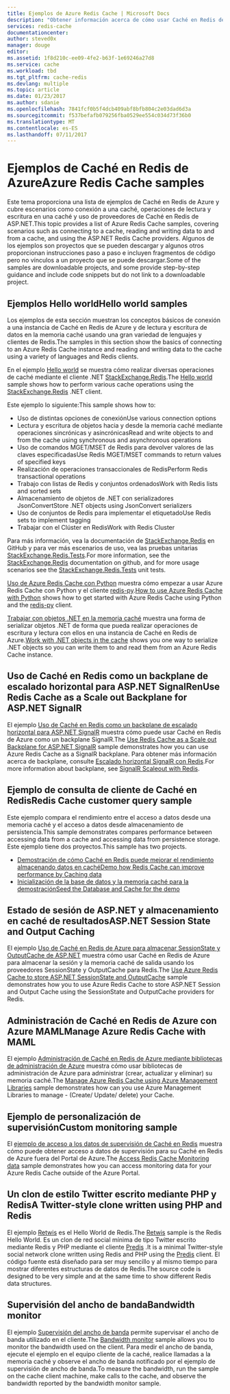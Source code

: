 ```yaml
---
title: Ejemplos de Azure Redis Cache | Microsoft Docs
description: "Obtener información acerca de cómo usar Caché en Redis de Azure"
services: redis-cache
documentationcenter: 
author: steved0x
manager: douge
editor: 
ms.assetid: 1f8d210c-ee09-4fe2-b63f-1e69246a27d8
ms.service: cache
ms.workload: tbd
ms.tgt_pltfrm: cache-redis
ms.devlang: multiple
ms.topic: article
ms.date: 01/23/2017
ms.author: sdanie
ms.openlocfilehash: 7841fcf0b5f4dcb409abf8bfb804c2e03dad6d3a
ms.sourcegitcommit: f537befafb079256fba0529ee554c034d73f36b0
ms.translationtype: MT
ms.contentlocale: es-ES
ms.lasthandoff: 07/11/2017
---
```

# <a name="azure-redis-cache-samples"></a><span data-ttu-id="89a50-103">Ejemplos de Caché en Redis de Azure</span><span class="sxs-lookup"><span data-stu-id="89a50-103">Azure Redis Cache samples</span></span>
<span data-ttu-id="89a50-104">Este tema proporciona una lista de ejemplos de Caché en Redis de Azure y cubre escenarios como conexión a una caché, operaciones de lectura y escritura en una caché y uso de proveedores de Caché en Redis de ASP.NET.</span><span class="sxs-lookup"><span data-stu-id="89a50-104">This topic provides a list of Azure Redis Cache samples, covering scenarios such as connecting to a cache, reading and writing data to and from a cache, and using the ASP.NET Redis Cache providers.</span></span> <span data-ttu-id="89a50-105">Algunos de los ejemplos son proyectos que se pueden descargar y algunos otros proporcionan instrucciones paso a paso e incluyen fragmentos de código pero no vínculos a un proyecto que se puede descargar.</span><span class="sxs-lookup"><span data-stu-id="89a50-105">Some of the samples are downloadable projects, and some provide step-by-step guidance and include code snippets but do not link to a downloadable project.</span></span>

## <a name="hello-world-samples"></a><span data-ttu-id="89a50-106">Ejemplos Hello world</span><span class="sxs-lookup"><span data-stu-id="89a50-106">Hello world samples</span></span>
<span data-ttu-id="89a50-107">Los ejemplos de esta sección muestran los conceptos básicos de conexión a una instancia de Caché en Redis de Azure y de lectura y escritura de datos en la memoria caché usando una gran variedad de lenguajes y clientes de Redis.</span><span class="sxs-lookup"><span data-stu-id="89a50-107">The samples in this section show the basics of connecting to an Azure Redis Cache instance and reading and writing data to the cache using a variety of languages and Redis clients.</span></span>

<span data-ttu-id="89a50-108">En el ejemplo [Hello world](https://github.com/rustd/RedisSamples/tree/master/HelloWorld) se muestra cómo realizar diversas operaciones de caché mediante el cliente .NET [StackExchange.Redis](https://github.com/StackExchange/StackExchange.Redis).</span><span class="sxs-lookup"><span data-stu-id="89a50-108">The [Hello world](https://github.com/rustd/RedisSamples/tree/master/HelloWorld) sample shows how to perform various cache operations using the [StackExchange.Redis](https://github.com/StackExchange/StackExchange.Redis) .NET client.</span></span>

<span data-ttu-id="89a50-109">Este ejemplo lo siguiente:</span><span class="sxs-lookup"><span data-stu-id="89a50-109">This sample shows how to:</span></span>

* <span data-ttu-id="89a50-110">Uso de distintas opciones de conexión</span><span class="sxs-lookup"><span data-stu-id="89a50-110">Use various connection options</span></span>
* <span data-ttu-id="89a50-111">Lectura y escritura de objetos hacia y desde la memoria caché mediante operaciones sincrónicas y asincrónicas</span><span class="sxs-lookup"><span data-stu-id="89a50-111">Read and write objects to and from the cache using synchronous and asynchronous operations</span></span>
* <span data-ttu-id="89a50-112">Uso de comandos MGET/MSET de Redis para devolver valores de las claves especificadas</span><span class="sxs-lookup"><span data-stu-id="89a50-112">Use Redis MGET/MSET commands to return values of specified keys</span></span>
* <span data-ttu-id="89a50-113">Realización de operaciones transaccionales de Redis</span><span class="sxs-lookup"><span data-stu-id="89a50-113">Perform Redis transactional operations</span></span>
* <span data-ttu-id="89a50-114">Trabajo con listas de Redis y conjuntos ordenados</span><span class="sxs-lookup"><span data-stu-id="89a50-114">Work with Redis lists and sorted sets</span></span>
* <span data-ttu-id="89a50-115">Almacenamiento de objetos de .NET con serializadores JsonConvert</span><span class="sxs-lookup"><span data-stu-id="89a50-115">Store .NET objects using JsonConvert serializers</span></span>
* <span data-ttu-id="89a50-116">Uso de conjuntos de Redis para implementar el etiquetado</span><span class="sxs-lookup"><span data-stu-id="89a50-116">Use Redis sets to implement tagging</span></span>
* <span data-ttu-id="89a50-117">Trabajar con el Clúster en Redis</span><span class="sxs-lookup"><span data-stu-id="89a50-117">Work with Redis Cluster</span></span>

<span data-ttu-id="89a50-118">Para más información, vea la documentación de [StackExchange.Redis](https://github.com/StackExchange/StackExchange.Redis) en GitHub y para ver más escenarios de uso, vea las pruebas unitarias [StackExchange.Redis.Tests](https://github.com/StackExchange/StackExchange.Redis/tree/master/StackExchange.Redis.Tests).</span><span class="sxs-lookup"><span data-stu-id="89a50-118">For more information, see the [StackExchange.Redis](https://github.com/StackExchange/StackExchange.Redis) documentation on github, and for more usage scenarios see the [StackExchange.Redis.Tests](https://github.com/StackExchange/StackExchange.Redis/tree/master/StackExchange.Redis.Tests) unit tests.</span></span>

<span data-ttu-id="89a50-119">[Uso de Azure Redis Cache con Python](cache-python-get-started.md) muestra cómo empezar a usar Azure Redis Cache con Python y el cliente [redis-py](https://github.com/andymccurdy/redis-py).</span><span class="sxs-lookup"><span data-stu-id="89a50-119">[How to use Azure Redis Cache with Python](cache-python-get-started.md) shows how to get started with Azure Redis Cache using Python and the [redis-py](https://github.com/andymccurdy/redis-py) client.</span></span>

<span data-ttu-id="89a50-120">[Trabajar con objetos .NET en la memoria caché](cache-dotnet-how-to-use-azure-redis-cache.md#work-with-net-objects-in-the-cache) muestra una forma de serializar objetos .NET de forma que pueda realizar operaciones de escritura y lectura con ellos en una instancia de Caché en Redis de Azure.</span><span class="sxs-lookup"><span data-stu-id="89a50-120">[Work with .NET objects in the cache](cache-dotnet-how-to-use-azure-redis-cache.md#work-with-net-objects-in-the-cache) shows you one way to serialize .NET objects so you can write them to and read them from an Azure Redis Cache instance.</span></span> 

## <a name="use-redis-cache-as-a-scale-out-backplane-for-aspnet-signalr"></a><span data-ttu-id="89a50-121">Uso de Caché en Redis como un backplane de escalado horizontal para ASP.NET SignalRen</span><span class="sxs-lookup"><span data-stu-id="89a50-121">Use Redis Cache as a Scale out Backplane for ASP.NET SignalR</span></span>
<span data-ttu-id="89a50-122">El ejemplo [Uso de Caché en Redis como un backplane de escalado horizontal para ASP.NET SignalR](https://github.com/rustd/RedisSamples/tree/master/RedisAsSignalRBackplane) muestra cómo puede usar Caché en Redis de Azure como un backplane SignalR.</span><span class="sxs-lookup"><span data-stu-id="89a50-122">The [Use Redis Cache as a Scale out Backplane for ASP.NET SignalR](https://github.com/rustd/RedisSamples/tree/master/RedisAsSignalRBackplane) sample demonstrates how you can use Azure Redis Cache as a SignalR backplane.</span></span> <span data-ttu-id="89a50-123">Para obtener más información acerca de backplane, consulte [Escalado horizontal SignalR con Redis](http://www.asp.net/signalr/overview/performance/scaleout-with-redis).</span><span class="sxs-lookup"><span data-stu-id="89a50-123">For more information about backplane, see [SignalR Scaleout with Redis](http://www.asp.net/signalr/overview/performance/scaleout-with-redis).</span></span>

## <a name="redis-cache-customer-query-sample"></a><span data-ttu-id="89a50-124">Ejemplo de consulta de cliente de Caché en Redis</span><span class="sxs-lookup"><span data-stu-id="89a50-124">Redis Cache customer query sample</span></span>
<span data-ttu-id="89a50-125">Este ejemplo compara el rendimiento entre el acceso a datos desde una memoria caché y el acceso a datos desde almacenamiento de persistencia.</span><span class="sxs-lookup"><span data-stu-id="89a50-125">This sample demonstrates compares performance between accessing data from a cache and accessing data from persistence storage.</span></span> <span data-ttu-id="89a50-126">Este ejemplo tiene dos proyectos.</span><span class="sxs-lookup"><span data-stu-id="89a50-126">This sample has two projects.</span></span>

* [<span data-ttu-id="89a50-127">Demostración de cómo Caché en Redis puede mejorar el rendimiento almacenando datos en caché</span><span class="sxs-lookup"><span data-stu-id="89a50-127">Demo how Redis Cache can improve performance by Caching data</span></span>](https://github.com/rustd/RedisSamples/tree/master/RedisCacheCustomerQuerySample)
* [<span data-ttu-id="89a50-128">Inicialización de la base de datos y la memoria caché para la demostración</span><span class="sxs-lookup"><span data-stu-id="89a50-128">Seed the Database and Cache for the demo</span></span>](https://github.com/rustd/RedisSamples/tree/master/SeedCacheForCustomerQuerySample)

## <a name="aspnet-session-state-and-output-caching"></a><span data-ttu-id="89a50-129">Estado de sesión de ASP.NET y almacenamiento en caché de resultados</span><span class="sxs-lookup"><span data-stu-id="89a50-129">ASP.NET Session State and Output Caching</span></span>
<span data-ttu-id="89a50-130">El ejemplo [Uso de Caché en Redis de Azure para almacenar SessionState y OutputCache de ASP.NET](https://github.com/rustd/RedisSamples/tree/master/SessionState_OutputCaching) muestra cómo usar Caché en Redis de Azure para almacenar la sesión y la memoria caché de salida usando los proveedores SessionState y OutputCache para Redis.</span><span class="sxs-lookup"><span data-stu-id="89a50-130">The [Use Azure Redis Cache to store ASP.NET SessionState and OutputCache](https://github.com/rustd/RedisSamples/tree/master/SessionState_OutputCaching) sample demonstrates how you to use Azure Redis Cache to store ASP.NET Session and Output Cache using the SessionState and OutputCache providers for Redis.</span></span>

## <a name="manage-azure-redis-cache-with-maml"></a><span data-ttu-id="89a50-131">Administración de Caché en Redis de Azure con Azure MAML</span><span class="sxs-lookup"><span data-stu-id="89a50-131">Manage Azure Redis Cache with MAML</span></span>
<span data-ttu-id="89a50-132">El ejemplo [Administración de Caché en Redis de Azure mediante bibliotecas de administración de Azure](https://github.com/rustd/RedisSamples/tree/master/ManageCacheUsingMAML) muestra cómo usar bibliotecas de administración de Azure para administrar (crear, actualizar y eliminar) su memoria caché.</span><span class="sxs-lookup"><span data-stu-id="89a50-132">The [Manage Azure Redis Cache using Azure Management Libraries](https://github.com/rustd/RedisSamples/tree/master/ManageCacheUsingMAML) sample demonstrates how can you use Azure Management Libraries to manage - (Create/ Update/ delete) your Cache.</span></span> 

## <a name="custom-monitoring-sample"></a><span data-ttu-id="89a50-133">Ejemplo de personalización de supervisión</span><span class="sxs-lookup"><span data-stu-id="89a50-133">Custom monitoring sample</span></span>
<span data-ttu-id="89a50-134">El [ejemplo de acceso a los datos de supervisión de Caché en Redis](https://github.com/rustd/RedisSamples/tree/master/CustomMonitoring) muestra cómo puede obtener acceso a datos de supervisión para su Caché en Redis de Azure fuera del Portal de Azure.</span><span class="sxs-lookup"><span data-stu-id="89a50-134">The [Access Redis Cache Monitoring data](https://github.com/rustd/RedisSamples/tree/master/CustomMonitoring) sample demonstrates how you can access monitoring data for your Azure Redis Cache outside of the Azure Portal.</span></span>

## <a name="a-twitter-style-clone-written-using-php-and-redis"></a><span data-ttu-id="89a50-135">Un clon de estilo Twitter escrito mediante PHP y Redis</span><span class="sxs-lookup"><span data-stu-id="89a50-135">A Twitter-style clone written using PHP and Redis</span></span>
<span data-ttu-id="89a50-136">El ejemplo [Retwis](https://github.com/SyntaxC4-MSFT/retwis) es el Hello World de Redis.</span><span class="sxs-lookup"><span data-stu-id="89a50-136">The [Retwis](https://github.com/SyntaxC4-MSFT/retwis) sample is the Redis Hello World.</span></span> <span data-ttu-id="89a50-137">Es un clon de red social mínima de tipo Twitter escrito mediante Redis y PHP mediante el cliente [Predis](https://github.com/nrk/predis) .</span><span class="sxs-lookup"><span data-stu-id="89a50-137">It is a minimal Twitter-style social network clone written using Redis and PHP using the [Predis](https://github.com/nrk/predis) client.</span></span> <span data-ttu-id="89a50-138">El código fuente está diseñado para ser muy sencillo y al mismo tiempo para mostrar diferentes estructuras de datos de Redis.</span><span class="sxs-lookup"><span data-stu-id="89a50-138">The source code is designed to be very simple and at the same time to show different Redis data structures.</span></span>

## <a name="bandwidth-monitor"></a><span data-ttu-id="89a50-139">Supervisión del ancho de banda</span><span class="sxs-lookup"><span data-stu-id="89a50-139">Bandwidth monitor</span></span>
<span data-ttu-id="89a50-140">El ejemplo [Supervisión del ancho de banda](https://github.com/JonCole/SampleCode/tree/master/BandWidthMonitor) permite supervisar el ancho de banda utilizado en el cliente.</span><span class="sxs-lookup"><span data-stu-id="89a50-140">The [Bandwidth monitor](https://github.com/JonCole/SampleCode/tree/master/BandWidthMonitor) sample allows you to monitor the bandwidth used on the client.</span></span> <span data-ttu-id="89a50-141">Para medir el ancho de banda, ejecute el ejemplo en el equipo cliente de la caché, realice llamadas a la memoria caché y observe el ancho de banda notificado por el ejemplo de supervisión de ancho de banda.</span><span class="sxs-lookup"><span data-stu-id="89a50-141">To measure the bandwidth, run the sample on the cache client machine, make calls to the cache, and observe the bandwidth reported by the bandwidth monitor sample.</span></span>

